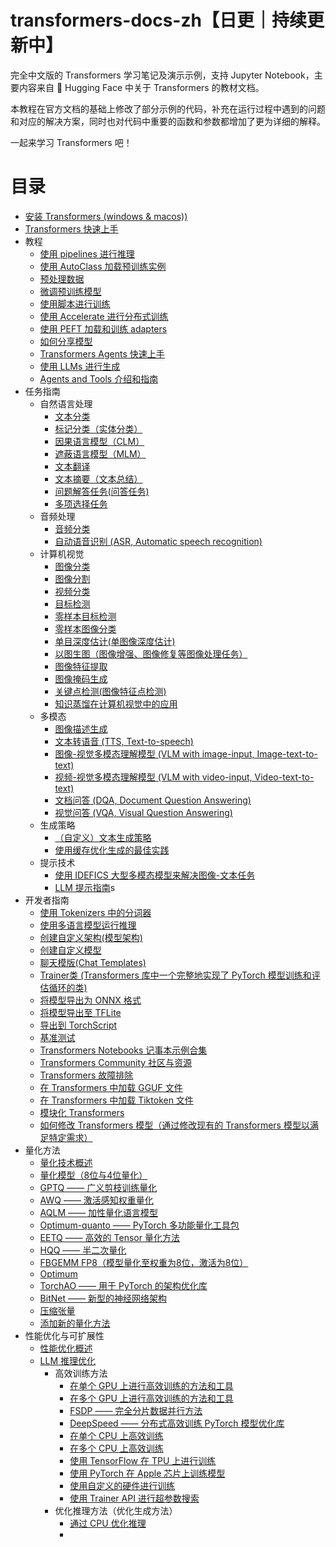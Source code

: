 # transformers-docs-zh【日更｜持续更新中】

完全中文版的 Transformers 学习笔记及演示示例，支持 Jupyter Notebook，主要内容来自 🤗 Hugging Face 中关于 Transformers 的教材文档。

本教程在官方文档的基础上修改了部分示例的代码，补充在运行过程中遇到的问题和对应的解决方案，同时也对代码中重要的函数和参数都增加了更为详细的解释。

一起来学习 Transformers 吧！

# 目录

- [安装 Transformers (windows & macos))](./docs/started/0_installation.ipynb)
- [Transformers 快速上手](./docs/started/1_quick_tour.ipynb)
- 教程
  - [使用 pipelines 进行推理](./docs/tutorials/2_pipeline.ipynb)
  - [使用 AutoClass 加载预训练实例](./docs/tutorials/3_autoclass.ipynb)
  - [预处理数据](./docs/tutorials/4_preprocess_data.ipynb)
  - [微调预训练模型](./docs/tutorials/5_fine_tune_pretrained_model.ipynb)
  - [使用脚本进行训练](./docs/tutorials/6_train_with_script.ipynb)
  - [使用 Accelerate 进行分布式训练](./docs/tutorials/7_distributed_training_with_accelerate.ipynb)
  - [使用 PEFT 加载和训练 adapters](./docs/tutorials/8_load_adapters_with_PEFT.ipynb)
  - [如何分享模型](./docs/tutorials/9_share_model.ipynb)
  - [Transformers Agents 快速上手](./docs/tutorials/10_agents.ipynb)
  - [使用 LLMs 进行生成](./docs/tutorials/11_generation_with_llms.ipynb)
  - [Agents and Tools 介绍和指南](./docs/tutorials/12_agents_and_tools.ipynb)
- 任务指南
  - 自然语言处理
    - [文本分类](./docs/guide/13_text_classification.ipynb)
    - [标记分类（实体分类）](./docs/guide/14_token_classification.ipynb)
    - [因果语言模型（CLM）](./docs/guide/28_causal_language_modeling.ipynb)
    - [遮蔽语言模型（MLM）](./docs/guide/29_masked_language_modeling.ipynb)
    - [文本翻译](./docs/guide/30_translation.ipynb)
    - [文本摘要（文本总结）](./docs/guide/31_summarization.ipynb)
    - [问题解答任务(问答任务)](./docs/guide/33_question_answering.ipynb)
    - [多项选择任务](./docs/guide/32_mutil_choice.ipynb)
  - 音频处理
    - [音频分类](./docs/guide/34_audio_classification.ipynb)
    - [自动语音识别 (ASR, Automatic speech recognition)](./docs/guide/16_automatic_speech_recognition.ipynb)
  - 计算机视觉
    - [图像分类](./docs/guide/25_image_classification.ipynb)
    - [图像分割](./docs/guide/26_image_segmentation.ipynb.ipynb)
    - [视频分类](./docs/guide/35_video_classification.ipynb)
    - [目标检测](./docs/guide/36_object_detection.ipynb)
    - [零样本目标检测](./docs/guide/37_Zero-shot_object_detection.ipynb)
    - [零样本图像分类](./docs/guide/38_Zero-shot_image_classification.ipynb)
    - [单目深度估计(单图像深度估计)](./docs/guide/39_monocular_depth_estimation.ipynb)
    - [以图生图（图像增强、图像修复等图像处理任务）](./docs/guide/27_image_to_image.ipynb)
    - [图像特征提取](./docs/guide/40_Image_Feature_Extraction.ipynb)
    - [图像掩码生成](./docs/guide/41_Mask_Generation.ipynb)
    - [关键点检测(图像特征点检测)](./docs/guide/42_Keypoint_Detection.ipynb)
    - [知识蒸馏在计算机视觉中的应用](./docs/guide/43_Knowledge_Distillation_for_Computer_Vision.ipynb)
  - 多模态
    - [图像描述生成](./docs/guide/22_image_captioning.ipynb)
    - [文本转语音 (TTS, Text-to-speech)](./docs/guide/17_text_to_speech.ipynb)
    - [图像-视觉多模态理解模型 (VLM with image-input, Image-text-to-text)](./docs/guide/18_image_text_to_text.ipynb)
    - [视频-视觉多模态理解模型 (VLM with video-input, Video-text-to-text)](./docs/guide/21_video_text_to_text.ipynb.ipynb)
    - [文档问答 (DQA, Document Question Answering)](./docs/guide/20_document_question_answering.ipynb)
    - [视觉问答 (VQA, Visual Question Answering)](./docs/guide/19_visual_question_answering.ipynb)
  - 生成策略
    - [（自定义）文本生成策略](./docs/guide/24_text_generation_strategies.ipynb.ipynb)
    - [使用缓存优化生成的最佳实践](./docs/guide/23_best_practices_for_generation_with_cache.ipynb)
  - 提示技术
    - [使用 IDEFICS 大型多模态模型来解决图像-文本任务](./docs/guide/44_Image_tasks_with_IDEFICS.ipynb)
    - [LLM 提示指南](./docs/guide/15_llm_prompt_guide.ipynb)s
- 开发者指南
  - [使用 Tokenizers 中的分词器](./docs/developer_guide/45_Use_tokenizers_from_Tokenizers.ipynb)
  - [使用多语言模型运行推理](./docs/developer_guide/46_Multilingual_models_for_inference.ipynb)
  - [创建自定义架构(模型架构)](./docs/developer_guide/47_Create_custom_architecture.ipynb)
  - [创建自定义模型](./docs/developer_guide/48_Building_custom_models.ipynb)
  - [聊天模版(Chat Templates)](./docs/developer_guide/49_Chat_Templates.ipynb)
  - [Trainer类 (Transformers 库中一个完整地实现了 PyTorch 模型训练和评估循环的类)](./docs/developer_guide/50_Trainer.ipynb)
  - [将模型导出为 ONNX 格式](./docs/developer_guide/51_Export_to_ONNX.ipynb)
  - [将模型导出至 TFLite](./docs/developer_guide/52_Export_to_TFLite.ipynb)
  - [导出到 TorchScript](./docs/developer_guide/53_Export_to_TorchScript.ipynb)
  - [基准测试](./docs/developer_guide/54_Benchmarks.ipynb)
  - [Transformers Notebooks 记事本示例合集](./docs/developer_guide/55_Transformers_Notebooks.ipynb)
  - [Transformers Community 社区与资源](./docs/developer_guide/56_Community_resources.ipynb)
  - [Transformers 故障排除](./docs/developer_guide/57_Troubleshoot.ipynb)
  - [在 Transformers 中加载 GGUF 文件](./docs/developer_guide/58_Interoperability_with_GGUF_files.ipynb)
  - [在 Transformers 中加载 Tiktoken 文件](./docs/developer_guide/59_Interoperability_with_TikToken_files.ipynb)
  - [模块化 Transformers](./docs/developer_guide/60_Modular_transformers.ipynb)
  - [如何修改 Transformers 模型（通过修改现有的 Transformers 模型以满足特定需求）](./docs/developer_guide/61_Model_Hacking.ipynb)
- 量化方法
  - [量化技术概述](./docs/quantization/62_getting_started.ipynb)
  - [量化模型（8位与4位量化）](./docs/quantization/63_bitsandbytes.ipynb)
  - [GPTQ —— 广义剪枝训练量化](./docs/quantization/64_GPTQ.ipynb)
  - [AWQ —— 激活感知权重量化](./docs/quantization/65_AWQ.ipynb)
  - [AQLM —— 加性量化语言模型](./docs/quantization/66_AQLM.ipynb)
  - [Optimum-quanto —— PyTorch 多功能量化工具包](./docs/quantization/67_Optimum-quanto.ipynb)
  - [EETQ —— 高效的 Tensor 量化方法](./docs/quantization/68_EETQ.ipynb)
  - [HQQ —— 半二次量化](./docs/quantization/69_HQQ.ipynb)
  - [FBGEMM FP8（模型量化至权重为8位，激活为8位）](./docs/quantization/70_FP8.ipynb)
  - [Optimum](./docs/quantization/71_Optimum.ipynb)
  - [TorchAO —— 用于 PyTorch 的架构优化库](./docs/quantization/72_TorchAO.ipynb)
  - [BitNet —— 新型的神经网络架构](./docs/quantization/73_BitNet.ipynb)
  - [压缩张量](./docs/quantization/74_Compressed_Tensors.ipynb)
  - [添加新的量化方法](./docs/quantization/75_Contribute_new_quantization_method.ipynb)
- 性能优化与可扩展性
  - [性能优化概述](./docs/optimization/76_performance.ipynb)
  - [LLM 推理优化](./docs/optimization/77_llm_optims.ipynb)
    - 高效训练方法
      - [在单个 GPU 上进行高效训练的方法和工具](./docs/optimization/78_perf_train_gpu_one.ipynb)
      - [在多个 GPU 上进行高效训练的方法和工具](./docs/optimization/79_perf_train_gpu_many.ipynb)
      - [FSDP —— 完全分片数据并行方法](./docs/optimization/80_fsdp.ipynb)
      - [DeepSpeed —— 分布式高效训练 PyTorch 模型优化库](./docs/optimization/81_deepSpeed.ipynb)
      - [在单个 CPU 上高效训练](./docs/optimization/82_perf_train_cpu.ipynb)
      - [在多个 CPU 上高效训练](./docs/optimization/83_perf_train_cpu_many.ipynb)
      - [使用 TensorFlow 在 TPU 上进行训练](./docs/optimization/84_perf_train_tpu_tf.ipynb)
      - [使用 PyTorch 在 Apple 芯片上训练模型](./docs/optimization/85_perf_train_special.ipynb)
      - [使用自定义的硬件进行训练](./docs/optimization/86_perf_hardware.ipynb)
      - [使用 Trainer API 进行超参数搜索](./docs/optimization/87_hpo_train.ipynb)
    - 优化推理方法（优化生成方法）
      - [通过 CPU 优化推理](./docs/optimization/88_perf_infer_cpu.ipynb)
      - 
